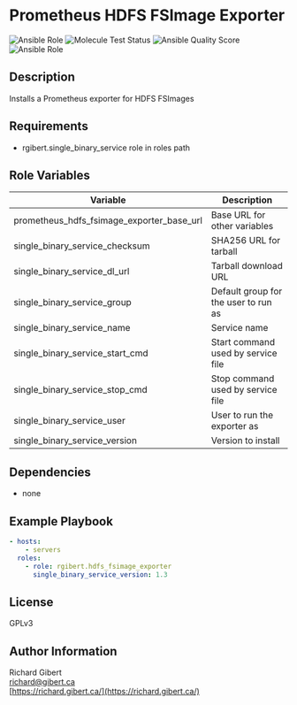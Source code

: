 # Prometheus HDFS FSImage Exporter

![Ansible Role](https://img.shields.io/ansible/role/44232?style=flat-square)
![Molecule Test Status](https://img.shields.io/travis/rgibert/ansible-role-prometheus-hdfs-fsimage-exporter?label=molecule&style=flat-square)
![Ansible Quality Score](https://img.shields.io/ansible/quality/44232?style=flat-square)
![Ansible Role](https://img.shields.io/ansible/role/d/44232?label=downloads&style=flat-square)

## Description

Installs a Prometheus exporter for HDFS FSImages

## Requirements

- rgibert.single_binary_service role in roles path

## Role Variables

| Variable | Description |
|----------|-------------|
| prometheus_hdfs_fsimage_exporter_base_url | Base URL for other variables |
| single_binary_service_checksum | SHA256 URL for tarball |
| single_binary_service_dl_url | Tarball download URL |
| single_binary_service_group | Default group for the user to run as |
| single_binary_service_name | Service name |
| single_binary_service_start_cmd | Start command used by service file |
| single_binary_service_stop_cmd | Stop command used by service file |
| single_binary_service_user | User to run the exporter as |
| single_binary_service_version | Version to install |

## Dependencies

- none

## Example Playbook

```yaml
- hosts:
    - servers
  roles:
    - role: rgibert.hdfs_fsimage_exporter
      single_binary_service_version: 1.3
```

## License

GPLv3

## Author Information

Richard Gibert  
[richard@gibert.ca](mailto:richard@gibert.ca)  
[https://richard.gibert.ca/](https://richard.gibert.ca/)
